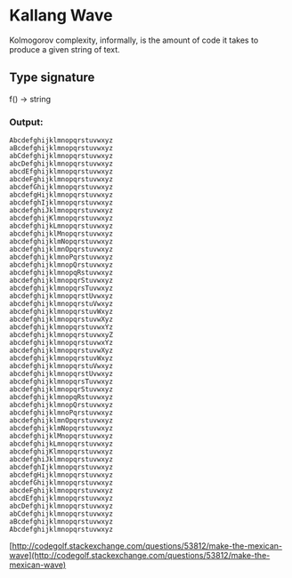 # Kallang Wave 

Kolmogorov complexity, informally, is the amount of code it takes to produce a given string of text. 

## Type signature

f() -> string

### Output:

```
Abcdefghijklmnopqrstuvwxyz
aBcdefghijklmnopqrstuvwxyz
abCdefghijklmnopqrstuvwxyz
abcDefghijklmnopqrstuvwxyz
abcdEfghijklmnopqrstuvwxyz
abcdeFghijklmnopqrstuvwxyz
abcdefGhijklmnopqrstuvwxyz
abcdefgHijklmnopqrstuvwxyz
abcdefghIjklmnopqrstuvwxyz
abcdefghiJklmnopqrstuvwxyz
abcdefghijKlmnopqrstuvwxyz
abcdefghijkLmnopqrstuvwxyz
abcdefghijklMnopqrstuvwxyz
abcdefghijklmNopqrstuvwxyz
abcdefghijklmnOpqrstuvwxyz
abcdefghijklmnoPqrstuvwxyz
abcdefghijklmnopQrstuvwxyz
abcdefghijklmnopqRstuvwxyz
abcdefghijklmnopqrStuvwxyz
abcdefghijklmnopqrsTuvwxyz
abcdefghijklmnopqrstUvwxyz
abcdefghijklmnopqrstuVwxyz
abcdefghijklmnopqrstuvWxyz
abcdefghijklmnopqrstuvwXyz
abcdefghijklmnopqrstuvwxYz
abcdefghijklmnopqrstuvwxyZ
abcdefghijklmnopqrstuvwxYz
abcdefghijklmnopqrstuvwXyz
abcdefghijklmnopqrstuvWxyz
abcdefghijklmnopqrstuVwxyz
abcdefghijklmnopqrstUvwxyz
abcdefghijklmnopqrsTuvwxyz
abcdefghijklmnopqrStuvwxyz
abcdefghijklmnopqRstuvwxyz
abcdefghijklmnopQrstuvwxyz
abcdefghijklmnoPqrstuvwxyz
abcdefghijklmnOpqrstuvwxyz
abcdefghijklmNopqrstuvwxyz
abcdefghijklMnopqrstuvwxyz
abcdefghijkLmnopqrstuvwxyz
abcdefghijKlmnopqrstuvwxyz
abcdefghiJklmnopqrstuvwxyz
abcdefghIjklmnopqrstuvwxyz
abcdefgHijklmnopqrstuvwxyz
abcdefGhijklmnopqrstuvwxyz
abcdeFghijklmnopqrstuvwxyz
abcdEfghijklmnopqrstuvwxyz
abcDefghijklmnopqrstuvwxyz
abCdefghijklmnopqrstuvwxyz
aBcdefghijklmnopqrstuvwxyz
Abcdefghijklmnopqrstuvwxyz
```

[http://codegolf.stackexchange.com/questions/53812/make-the-mexican-wave](http://codegolf.stackexchange.com/questions/53812/make-the-mexican-wave)